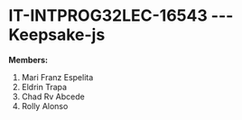 # IT-INTPROG32LEC-16543 --- Keepsake-js 

**Members:**
1. Mari Franz Espelita
2. Eldrin Trapa
3. Chad Rv Abcede
4. Rolly Alonso
